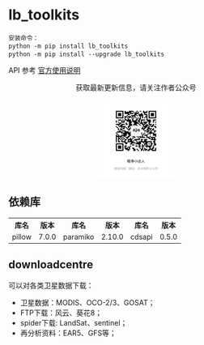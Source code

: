 # lb_toolkits  
```angular2html
安装命令：
python -m pip install lb_toolkits
python -m pip install --upgrade lb_toolkits
```

API 参考 [官方使用说明](https://lb-toolkits.readthedocs.io/zh/latest/)


<div align="center"> 
    <p>获取最新更新信息，请关注作者公众号</p>
    <img decoding="async" src="https://github.com/libin033/lb_toolkits/blob/master/lb_toolkits/parm/icon/logo_wxgzh.jpg?raw=true" align="middle"  width="30%">
</div>


## 依赖库

<table>
    <tr>
        <th> 库名 </th>
        <th> 版本 </th>
        <th> 库名 </th>
        <th> 版本 </th>
        <th> 库名 </th>
        <th> 版本 </th>
    </tr>
    <tr>
        <td> pillow </td>
        <td> 7.0.0 </td>
        <td> paramiko </td>
        <td> 2.10.0 </td>
        <td> cdsapi </td>
        <td> 0.5.0 </td>
    </tr>
</table>



## downloadcentre
可以对各类卫星数据下载：
* 卫星数据：MODIS、OCO-2/3、GOSAT；
* FTP下载：风云、葵花8；
* spider下载: LandSat、sentinel；
* 再分析资料：EAR5、GFS等；






